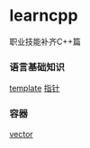 # learncpp
职业技能补齐C++篇

### 语言基础知识
[template](https://github.com/BrushXiaoMinGuo/learncpp/blob/master/learn_template.cpp)
[指针](https://github.com/BrushXiaoMinGuo/learncpp/blob/master/%E6%8C%87%E9%92%88.md)

### 容器
[vector](https://github.com/BrushXiaoMinGuo/learncpp/blob/master/learn_vector.md)

